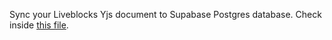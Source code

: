 Sync your Liveblocks Yjs document to Supabase Postgres database. Check inside [this file](https://github.com/CTNicholas/liveblocks-yjs-supabase-postgres-sync/blob/main/src/app/api/liveblocks-database-sync/route.ts).
